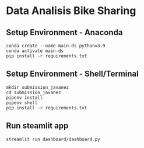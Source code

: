 # Data Analisis Bike Sharing

## Setup Environment - Anaconda

```
conda create --name main-ds python=3.9
conda activate main-ds
pip install -r requirements.txt
```

## Setup Environment - Shell/Terminal

```
mkdir submission_javanez
cd submission_javanez
pipenv install
pipenv shell
pip install -r requirements.txt
```

## Run steamlit app

```
streamlit run dashboard/dashboard.py
```
